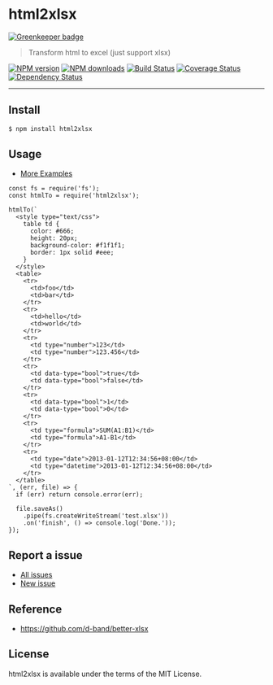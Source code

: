 html2xlsx
===========

[![Greenkeeper badge](https://badges.greenkeeper.io/d-band/html2xlsx.svg)](https://greenkeeper.io/)

> Transform html to excel (just support xlsx)

[![NPM version](https://img.shields.io/npm/v/html2xlsx.svg)](https://www.npmjs.com/package/html2xlsx)
[![NPM downloads](https://img.shields.io/npm/dm/html2xlsx.svg)](https://www.npmjs.com/package/html2xlsx)
[![Build Status](https://travis-ci.org/d-band/html2xlsx.svg?branch=master)](https://travis-ci.org/d-band/html2xlsx)
[![Coverage Status](https://coveralls.io/repos/github/d-band/html2xlsx/badge.svg?branch=master)](https://coveralls.io/github/d-band/html2xlsx?branch=master)
[![Dependency Status](https://david-dm.org/d-band/html2xlsx.svg)](https://david-dm.org/d-band/html2xlsx)

---

## Install

```bash
$ npm install html2xlsx
```

## Usage

- [More Examples](examples)

```
const fs = require('fs');
const htmlTo = require('html2xlsx');

htmlTo(`
  <style type="text/css">
    table td {
      color: #666;
      height: 20px;
      background-color: #f1f1f1;
      border: 1px solid #eee;
    }
  </style>
  <table>
    <tr>
      <td>foo</td>
      <td>bar</td>
    </tr>
    <tr>
      <td>hello</td>
      <td>world</td>
    </tr>
    <tr>
      <td type="number">123</td>
      <td type="number">123.456</td>
    </tr>
    <tr>
      <td data-type="bool">true</td>
      <td data-type="bool">false</td>
    </tr>
    <tr>
      <td data-type="bool">1</td>
      <td data-type="bool">0</td>
    </tr>
    <tr>
      <td type="formula">SUM(A1:B1)</td>
      <td type="formula">A1-B1</td>
    </tr>
    <tr>
      <td type="date">2013-01-12T12:34:56+08:00</td>
      <td type="datetime">2013-01-12T12:34:56+08:00</td>
    </tr>
  </table>
`, (err, file) => {
  if (err) return console.error(err);
  
  file.saveAs()
    .pipe(fs.createWriteStream('test.xlsx'))
    .on('finish', () => console.log('Done.'));
});
```

## Report a issue

* [All issues](https://github.com/d-band/html2xlsx/issues)
* [New issue](https://github.com/d-band/html2xlsx/issues/new)

## Reference

- https://github.com/d-band/better-xlsx

## License

html2xlsx is available under the terms of the MIT License.